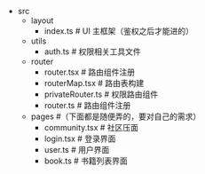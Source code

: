 - src
  - layout
    - index.ts # UI 主框架（鉴权之后才能进的）
  - utils
    - auth.ts # 权限相关工具文件
  - router
    - router.tsx # 路由组件注册
    - routerMap.tsx # 路由表构建
    - privateRouter.ts # 权限路由组件
    - router.ts # 路由组件注册
  - pages #（下面都是随便弄的，要对自己的需求）
    - community.tsx # 社区压面
    - login.tsx # 登录界面
    - user.ts # 用户界面
    - book.ts # 书籍列表界面
